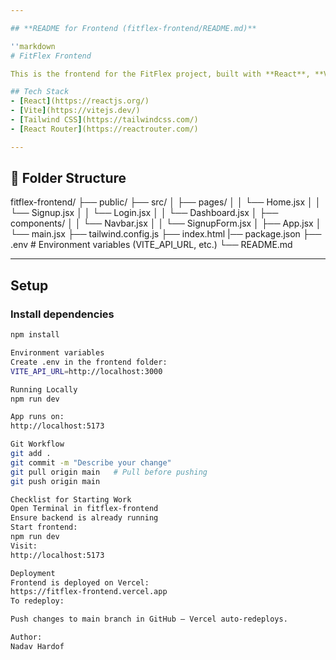 ```yaml
---

## **README for Frontend (fitflex-frontend/README.md)**

''markdown
# FitFlex Frontend

This is the frontend for the FitFlex project, built with **React**, **Vite**, and **Tailwind CSS**.

## Tech Stack
- [React](https://reactjs.org/)
- [Vite](https://vitejs.dev/)
- [Tailwind CSS](https://tailwindcss.com/)
- [React Router](https://reactrouter.com/)

---
```


## 📂 Folder Structure

fitflex-frontend/
├── public/
├── src/
│   ├── pages/
│   │   └── Home.jsx
│   │   └── Signup.jsx
│   │   └── Login.jsx
│   │   └── Dashboard.jsx
│   ├── components/
│   │   └── Navbar.jsx
│   │   └── SignupForm.jsx
│   ├── App.jsx
│   └── main.jsx
├── tailwind.config.js
├── index.html
|── package.json
├── .env # Environment variables (VITE_API_URL, etc.)
└── README.md


---

## Setup

### Install dependencies
```bash
npm install

Environment variables
Create .env in the frontend folder:
VITE_API_URL=http://localhost:3000

Running Locally
npm run dev

App runs on:
http://localhost:5173

Git Workflow
git add .
git commit -m "Describe your change"
git pull origin main   # Pull before pushing
git push origin main

Checklist for Starting Work
Open Terminal in fitflex-frontend
Ensure backend is already running
Start frontend:
npm run dev
Visit:
http://localhost:5173

Deployment
Frontend is deployed on Vercel:
https://fitflex-frontend.vercel.app
To redeploy:

Push changes to main branch in GitHub — Vercel auto-redeploys.

Author:
Nadav Hardof